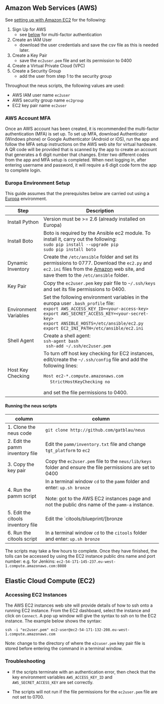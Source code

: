 ## Amazon Web Services (AWS)

See [setting up with Amazon EC2](http://docs.aws.amazon.com/AWSEC2/latest/UserGuide/get-set-up-for-amazon-ec2.html) for the following:

1. Sign Up for AWS
   * see [below](#mfa) for multi-factor authentication
2. Create an IAM User
   * download the user credentials and save the csv file as this is needed later.
3. Create a Key Pair
   * save the `ec2user.pem` file and set its permission to 0400
4. Create a Virtual Private Cloud (VPC)
5. Create a Security Group
   * add the user from step 1 to the security group

Throughout the neus scripts, the following values are used:

* AWS IAM user name `ec2user`
* AWS security group name `ec2group`
* EC2 key pair name `ec2user`

### <a name="mfa"></a> AWS Account MFA

Once an AWS account has been created, it is recommended the multi-factor authentication (MFA) is set up.  To set up MFA, download Authenticator (Windows phone) or Google Authenticator (Android or iOS), run the app and follow the MFA setup instructions on the AWS web site for virtual hardware.  A QR code will be provided that is scanned by the app to create an account that generates a 6 digit number that changes.  Enter two different codes from the app and MFA setup is completed.  When next logging in, after entering username and password, it will require a 6 digit code form the app to complete login.

### Europa Environment Setup

This guide assumes that the prerequisites below are carried out using a [Europa](http://github.com/gatblau/europa) environment.

| Step | Description |
|--------|--------|
| Install Python | Version must be >= 2.6 (already installed on Europa)       |
| Install Boto | Boto is required by the Ansible ec2 module.  To install it, carry out the following:</br> `sudo pip install --upgrade pip` </br> `sudo pip install boto` |
| Dynamic Inventory | Create the `/etc/ansible` folder and set its permissions to 0777. Download the `ec2.py` and `ec2.ini` files from the [Amazon](https://aws.amazon.com/blogs/apn/getting-started-with-ansible-and-dynamic-amazon-ec2-inventory-management) web site, and save them to the `/etc/ansible` folder. |
| Key Pair | Copy the `ec2user.pem` key pair file to `~/.ssh/keys` and set its file permissions to 0400. |
| Environment Variables | Set the following environment variables in the europa user `.bash_profile` file:</br>`export AWS_ACCESS_KEY_ID=<your-access-key>`</br>`export AWS_SECRET_ACCESS_KEY=<your-secret-key>`</br>`export ANSIBLE_HOSTS=/etc/ansible/ec2.py`</br>`export EC2_INI_PATH=/etc/ansible/ec2.ini` |
| Shell Agent | Create a shell agent:</br>`ssh-agent bash`</br>` ssh-add ~/.ssh/ec2user.pem` |
| Host Key Checking | To turn off host key checking for EC2 instances, edit/create the `~/.ssh/config` file and add the following lines:</p>`Host ec2-*.compute.amazonaws.com`</br>&nbsp;&nbsp;&nbsp;&nbsp;&nbsp;`StrictHostKeyChecking no`</p> and set the file permissions to 0400. |

#### Running the neus scripts

| column | column |
|--------|--------|
| 1. Clone the neus code | `git clone http://github.com/gatblau/neus` |
| 2. Edit the pamm inventory file | Edit the `pamm/inventory.txt` file and change `tgt_platform` to `ec2` |
| 3. Copy the key pair | Copy the `ec2user.pem` file to the `neus/lib/keys` folder and ensure the file permissions are set to 0400 |
| 4. Run the pamm script | In a terminal window `cd` to the `pamm` folder and enter: `up.sh bronze`</p>Note: got to the AWS EC2 instances page and not the public dns name of the `pamm-a` instance. |
| 5. Edit the citools inventory file | Edit the `citools/blueprint/[bronze|silver|gold]/localhost` file and change:</br> `tgt_platform` to `ec2`</br> `ci_dit_public_dns_name` to the `pamm-a` public dns name</br> `ci_b_instance_type` to `c3.large` |
| 6. Run the citools script | In a terminal window `cd` to the `citools` folder and enter: `up.sh bronze` |

The scripts may take a few hours to complete.  Once they have finished, the tolls can be accessed by using the EC2 instance public dns name and port number:
e.g. for Jenkins: `ec2-54-171-145-237.eu-west-1.compute.amazonaws.com:8080`


## Elastic Cloud Compute (EC2)

### Accessing EC2 Instances

The AWS EC2 instances web site will provide details of how to ssh onto a running EC2 instance.  From the EC2 dashboard, select the instance and click on `Connect`.  A pop up window will give the syntax to ssh on to the EC2 instance.  The example below shows the syntax:

`ssh -i "ec2user.pem" ec2-user@ec2-54-171-132-208.eu-west-1.compute.amazonaws.com`

Note: change to the directory of where the `e2cuser.pem` key pair file is stored before entering the command in a terminal window.

### Troubleshooting

-  If the scripts terminate with an authentication error, then check that the key environment variables `AWS_ACCESS_KEY_ID` and `AWS_SECRET_ACCESS_KEY` are set correctly.

- The scripts will not run if the file permissions for the `ec2user.pem` file are not set to 0700.